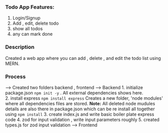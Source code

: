 
### Todo App Features:
1. Login/Signup
2. Add , edit, delete todo
3. show all todos
4. any can mark done


### Description
Created a web app where you can add , delete , and edit the todo list using MERN.

### Process
--> Created two folders backend , frontend 
--> Backend 
    1. initialize package.json `npm init -y` . All external dependencies shows here.  
    2. install express `npm install express` Creates a new folder, 'node modules' where all dependencies files are stored.
    __Note:__ All deleted node mudules details are also there in package.json which can be re install all together using `npm install`
    3. create index.js and write basic boiler plate express code
    4. zod for input validation , write input parameters roughly
    5. created types.js for zod input validation
--> Frontend 